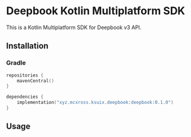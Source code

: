 # Deepbook Kotlin Multiplatform SDK

This is a Kotlin Multiplatform SDK for Deepbook v3 API.

## Installation

### Gradle

```kotlin
repositories {
    mavenCentral()
}
```

```kotlin
dependencies {
    implementation("xyz.mcxross.ksuix.deepbook:deepbook:0.1.0")
}
```

## Usage
